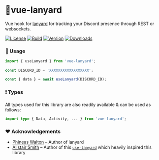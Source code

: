 # 🧩vue-lanyard

Vue hook for [lanyard](https://github.com/Phineas/lanyard/) for tracking your Discord presence through REST or websockets.

[![License](https://img.shields.io/badge/-MIT-f56565.svg?longCache=true&style=for-the-badge)](https://github.com/nurodev/vue-lanyard/blob/main/LICENSE)
[![Build](https://img.shields.io/github/workflow/status/nurodev/vue-lanyard/Build?label=%20&logo=github&logoColor=white&style=for-the-badge)](https://github.com/nurodev/vue-lanyard/actions?query=workflow%3A%22%F0%9F%94%A8+Build%22)
[![Version](https://img.shields.io/npm/v/vue-lanyard?label=%20&style=for-the-badge)](https://www.npmjs.com/package/vue-lanyard)
[![Downloads](https://img.shields.io/npm/dm/vue-lanyard?label=%20&logo=Docusign&logoColor=white&style=for-the-badge)](https://www.npmjs.com/package/vue-lanyard)

### 🦄 Usage

```typescript
import { useLanyard } from 'vue-lanyard';
					
const DISCORD_ID = 'XXXXXXXXXXXXXXXXXX';

const { data } = await useLanyard(DISCORD_ID);
```

### ❗ Types

All types used for this library are also readily available & can be used as follows:

```typescript
import type { Data, Activity, ... } from 'vue-lanyard';
```

### ❤️ Acknowledgements

 - [Phineas Walton](https://github.com/Phineas/) – Author of lanyard
 - [Alistair Smith](https://github.com/alii/) – Author of this [`use-lanyard`](https://github.com/alii/use-lanyard) which heavily inspired this library
